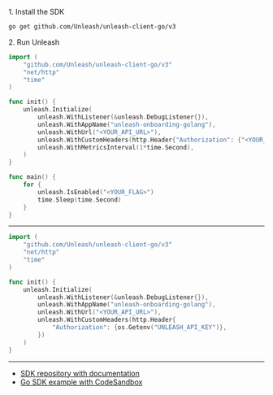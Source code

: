 1\. Install the SDK
```sh
go get github.com/Unleash/unleash-client-go/v3
```

2\. Run Unleash
```go
import (
    "github.com/Unleash/unleash-client-go/v3"
    "net/http"
    "time"
)

func init() {
    unleash.Initialize(
        unleash.WithListener(&unleash.DebugListener{}),
        unleash.WithAppName("unleash-onboarding-golang"),
        unleash.WithUrl("<YOUR_API_URL>"),
        unleash.WithCustomHeaders(http.Header{"Authorization": {"<YOUR_API_TOKEN>"}}),
        unleash.WithMetricsInterval(1*time.Second),
    )
}

func main() {
    for {
        unleash.IsEnabled("<YOUR_FLAG>")
        time.Sleep(time.Second)
    }
}
```

---
```go
import (
    "github.com/Unleash/unleash-client-go/v3"
    "net/http"
    "time"
)

func init() {
    unleash.Initialize(
        unleash.WithListener(&unleash.DebugListener{}),
        unleash.WithAppName("unleash-onboarding-golang"),
        unleash.WithUrl("<YOUR_API_URL>"),
        unleash.WithCustomHeaders(http.Header{
            "Authorization": {os.Getenv("UNLEASH_API_KEY")},
        })
    )
}
```

---
- [SDK repository with documentation](https://github.com/Unleash/unleash-client-go)
- [Go SDK example with CodeSandbox](https://github.com/Unleash/unleash-sdk-examples/tree/main/Go)
